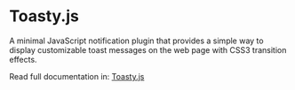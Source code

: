 # Toasty.js
A minimal JavaScript notification plugin that provides a simple way to display customizable toast messages on the web page with CSS3 transition effects.

Read full documentation in: [Toasty.js](http://jakim.me/Toasty.js/)